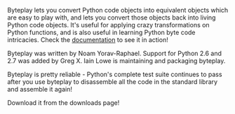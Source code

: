 Byteplay lets you convert Python code objects into equivalent objects which are easy to play with, and lets you convert those objects back into living Python code objects. It's useful for applying crazy transformations on Python functions, and is also useful in learning Python byte code intricacies. Check the [documentation](http://wiki.python.org/moin/ByteplayDoc) to see it in action!

Byteplay was written by Noam Yorav-Raphael. Support for Python 2.6 and 2.7 was added by Greg X. Iain Lowe is maintaining and packaging byteplay.

Byteplay is pretty reliable - Python's complete test suite continues to pass after you use byteplay to disassemble all the code in the standard library and assemble it again!

Download it from the downloads page!